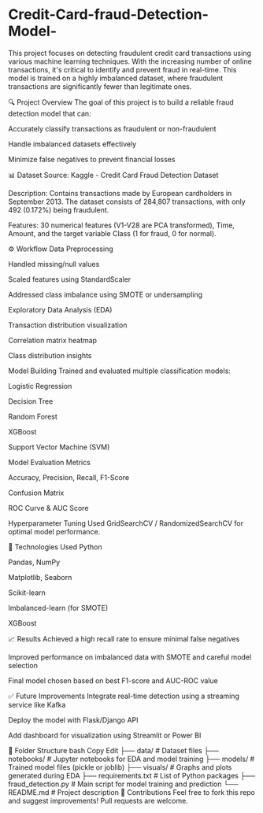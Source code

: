 # Credit-Card-fraud-Detection-Model-

This project focuses on detecting fraudulent credit card transactions using various machine learning techniques. With the increasing number of online transactions, it's critical to identify and prevent fraud in real-time. This model is trained on a highly imbalanced dataset, where fraudulent transactions are significantly fewer than legitimate ones.

🔍 Project Overview
The goal of this project is to build a reliable fraud detection model that can:

Accurately classify transactions as fraudulent or non-fraudulent

Handle imbalanced datasets effectively

Minimize false negatives to prevent financial losses

📊 Dataset
Source: Kaggle - Credit Card Fraud Detection Dataset

Description: Contains transactions made by European cardholders in September 2013. The dataset consists of 284,807 transactions, with only 492 (0.172%) being fraudulent.

Features: 30 numerical features (V1-V28 are PCA transformed), Time, Amount, and the target variable Class (1 for fraud, 0 for normal).

⚙️ Workflow
Data Preprocessing

Handled missing/null values

Scaled features using StandardScaler

Addressed class imbalance using SMOTE or undersampling

Exploratory Data Analysis (EDA)

Transaction distribution visualization

Correlation matrix heatmap

Class distribution insights

Model Building
Trained and evaluated multiple classification models:

Logistic Regression

Decision Tree

Random Forest

XGBoost

Support Vector Machine (SVM)

Model Evaluation Metrics

Accuracy, Precision, Recall, F1-Score

Confusion Matrix

ROC Curve & AUC Score

Hyperparameter Tuning
Used GridSearchCV / RandomizedSearchCV for optimal model performance.

🧠 Technologies Used
Python

Pandas, NumPy

Matplotlib, Seaborn

Scikit-learn

Imbalanced-learn (for SMOTE)

XGBoost

📈 Results
Achieved a high recall rate to ensure minimal false negatives

Improved performance on imbalanced data with SMOTE and careful model selection

Final model chosen based on best F1-score and AUC-ROC value

✅ Future Improvements
Integrate real-time detection using a streaming service like Kafka

Deploy the model with Flask/Django API

Add dashboard for visualization using Streamlit or Power BI

📁 Folder Structure
bash
Copy
Edit
├── data/                  # Dataset files
├── notebooks/             # Jupyter notebooks for EDA and model training
├── models/                # Trained model files (pickle or joblib)
├── visuals/               # Graphs and plots generated during EDA
├── requirements.txt       # List of Python packages
├── fraud_detection.py     # Main script for model training and prediction
└── README.md              # Project description
🤝 Contributions
Feel free to fork this repo and suggest improvements! Pull requests are welcome.
